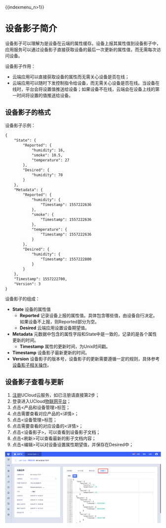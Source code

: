 {{indexmenu_n>1}}


# 设备影子简介
设备影子可以理解为是设备在云端的属性缓存。设备上报其属性值到设备影子中，应用服务可以通过设备影子直接获取设备的最后一次更新的属性值，而无需每次访问设备。

设备影子作用：
- 云端应用可以直接获取设备的属性而无需关心设备是否在线；
- 云端应用可以随时下发控制指令给设备，而无需关心设备是否在线。当设备在线时，平台会将设置值推送给设备；如果设备不在线，云端会在设备上线的第一时间将设置的值推送给设备。


## 设备影子的格式
设备影子示例：
```
{
	"State": {
		"Reported": {
			"humidity": 16,
			"smoke": 10.5,
			"temperature": 27
		},
		"Desired": {
		    "humidity": 70
		}
	},
	"Metadata": {
		"Reported": {
			"humidity": {
				"Timestamp": 1557222636
			},
			"smoke": {
				"Timestamp": 1557222636
			},
			"temperature": {
				"Timestamp": 1557222636
			}
		},
		"Desired": {
		    "humidity": {
				"Timestamp": 1557222800
			}
		}
	},
	"Timestamp": 1557222700,
	"Version": 3
}
```

设备影子的组成：
- **State** 设备的属性值
  - **Reported**  记录设备上报的属性值。具体包含哪些值，由设备自行决定。如果设备不上报，则Reported部分为空。
  - **Desired**   云端应用设置设备期望值。
- **Metadata** 元数据中包含的属性字段和State中是一致的，记录的是各个属性更新的时间。
  - **Timestamp** 属性的更新时间，为Unix时间戳。
- **Timestamp**  设备影子最新更新的时间。
- **Version**   设备影子的版本号，设备影子的更新需要遵循一定的规则，具体参考[设备影子相关操作]()。


## 设备影子查看与更新
1. [注册](https://passport.ucloud.cn/#register)UCloud云服务，如已注册请直接第2步；
2. 登录进入UCloud[物联网平台](https://console.ucloud.cn/iot)；
3. 点击<产品和设备管理>标签；
4. 点击需要查看对应产品的<详情>；
5. 点击<设备管理>标签；
6. 点击需要查看的对应设备的<详情>；
7. 点击<设备影子>，可以查看到设备影子文档；
8. 点击<刷新>可以查看最新的影子文档内容；
9. 点击<编辑>可以对设备设置属性期望值，并保存在Desired中；

![设备影子文档](../../images/设备影子文档.png)